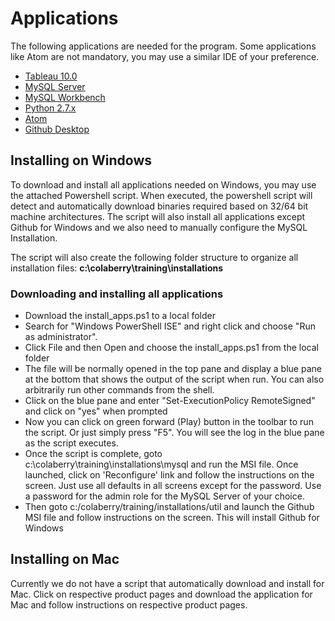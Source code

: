 # Applications
The following applications are needed for the program. Some applications like Atom are not mandatory, 
you may use a similar IDE of your preference.

* [Tableau 10.0](http://www.tableau.com/support/esdalt)
* [MySQL Server](https://dev.mysql.com/downloads/installer/)
* [MySQL Workbench](https://dev.mysql.com/downloads/installer/)
* [Python 2.7.x](https://www.python.org/downloads/)
* [Atom](https://atom.io/)
* [Github Desktop](https://desktop.github.com/)

## Installing on Windows
To download and install all applications needed on Windows, you may use the attached Powershell script. 
When executed, the powershell script will detect and automatically download binaries required based 
on 32/64 bit machine architectures.
The script will also install all applications except Github for Windows and we also need to manually 
configure the MySQL Installation.

The script will also create the following folder structure to organize all installation files:  **c:\colaberry\training\installations**

### Downloading and installing all applications 

* Download the install_apps.ps1 to a local folder
* Search for "Windows PowerShell ISE" and right click and choose "Run as administrator". 
* Click File and then Open and choose the install_apps.ps1 from the local folder
* The file will be normally opened in the top pane and display a blue pane at the bottom 
that shows the output of the script when run. 
You can also arbitrarily run other commands from the shell.
* Click on the blue pane and enter "Set-ExecutionPolicy RemoteSigned" and click on "yes" when prompted
* Now you can click on green forward (Play) button in the toolbar to run the script. Or just simply press "F5". 
You will see the log in the blue pane as the script executes. 
* Once the script is complete, goto c:\colaberry\training\installations\mysql and run the MSI file. 
Once launched, click on 'Reconfigure' link and follow the instructions on the screen. 
Just use all defaults in all screens except for the password. Use a password for the admin role 
for the MySQL Server of your choice.
* Then goto c:/colaberry/training/installations/util and launch the Github MSI file and 
follow instructions on the screen. This will install Github for Windows


## Installing on Mac
Currently we do not have a script that automatically download and install for Mac. 
Click on respective product pages and download the application for Mac and follow 
instructions on respective product pages.

